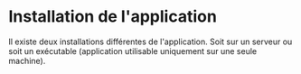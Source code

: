 # Installation de l'application

Il existe deux installations différentes de l'application. Soit sur un serveur ou soit un exécutable (application utilisable uniquement sur une seule machine).
